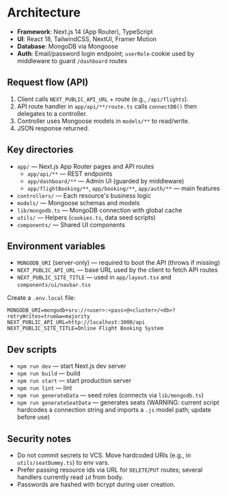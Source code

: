 # Architecture

- **Framework**: Next.js 14 (App Router), TypeScript
- **UI**: React 18, TailwindCSS, NextUI, Framer Motion
- **Database**: MongoDB via Mongoose
- **Auth**: Email/password login endpoint; `userRole` cookie used by middleware to guard `/dashboard` routes

## Request flow (API)
1. Client calls `NEXT_PUBLIC_API_URL` + route (e.g., `/api/flights`).
2. API route handler in `app/api/**/route.ts` calls `connectDB()` then delegates to a controller.
3. Controller uses Mongoose models in `models/**` to read/write.
4. JSON response returned.

## Key directories
- `app/` — Next.js App Router pages and API routes
  - `app/api/**` — REST endpoints
  - `app/dashboard/**` — Admin UI (guarded by middleware)
  - `app/flightBooking/**`, `app/booking/**`, `app/auth/**` — main features
- `controllers/` — Each resource's business logic
- `models/` — Mongoose schemas and models
- `lib/mongodb.ts` — MongoDB connection with global cache
- `utils/` — Helpers (`cookies.ts`, data seed scripts)
- `components/` — Shared UI components

## Environment variables
- `MONGODB_URI` (server-only) — required to boot the API (throws if missing)
- `NEXT_PUBLIC_API_URL` — base URL used by the client to fetch API routes
- `NEXT_PUBLIC_SITE_TITLE` — used in `app/layout.tsx` and `components/ui/navbar.tsx`

Create a `.env.local` file:
```
MONGODB_URI=mongodb+srv://<user>:<pass>@<cluster>/<db>?retryWrites=true&w=majority
NEXT_PUBLIC_API_URL=http://localhost:3000/api
NEXT_PUBLIC_SITE_TITLE=Online Flight Booking System
```

## Dev scripts
- `npm run dev` — start Next.js dev server
- `npm run build` — build
- `npm run start` — start production server
- `npm run lint` — lint
- `npm run generateData` — seed roles (connects via `lib/mongodb.ts`)
- `npm run generateSeatData` — generates seats (WARNING: current script hardcodes a connection string and imports a `.js` model path; update before use)

## Security notes
- Do not commit secrets to VCS. Move hardcoded URIs (e.g., in `utils/seatDummy.ts`) to env vars.
- Prefer passing resource ids via URL for `DELETE`/`PUT` routes; several handlers currently read `id` from body.
- Passwords are hashed with bcrypt during user creation.
